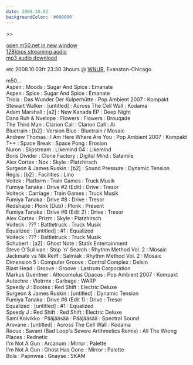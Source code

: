 ```yaml
---
date: 2008.10.03
backgroundColor: '#000000'
---
```


\>>

[open m50.net in new window  
](http://m50.net/)[128kbps streaming audio](http://m50.net/streamed/2008.10.03\(128\).ra)  
[mp3 audio download](http://m50.net/streamed/2008.10.03\(128\).mp3)  

etc 2008.10.03fr 23:30 3hours @ [WNUR](http://www.wnur.org/), Evanston-Chicago  

m50...  
Aspen : Moods : Sugar And Spice : Emanate  
Aspen : Spice : Sugar And Spice : Emanate  
Triola : Das Wunder Der Kulperhütte : Pop Ambient 2007 : Kompakt  
Stewart Walker : \[untitled\] : Across The Cell Wall : Kodama  
Adam Marshall : \[a2\] : New Kanada EP : Deep Night  
Dana Ruh & Nvelope : Flowers : Flowers : Brouqade  
The Third Man : Clarion Call : Clarion Call : Ai  
Bluetrain : \[b2\] : Version Blue : Bluetrain / Mosaic  
Andrew Thomas : I Am Here Where Are You : Pop Ambient 2007 : Kompakt  
T++ : Space Break : Space Pong : Erosion  
Nuron : Slipstream : Likemind 04 : Likemind  
Boris Divider : Clone Factory : Digital Mind : Satamile  
Alex Cortex : Nox : Skyle : Platzhirsch  
Surgeon & James Ruskin : \[b2\] : Sound Pressure : Dynamic Tension  
Regis : \[b2\] : Facilities : Lino  
Voitek : Platform : Train Games : Truck Musik  
Fumiya Tanaka : Drive #2 (Edit) : Drive : Tresor  
Voiteck : Carriage : Train Games : Truck Musik  
Fumiya Tanaka : Drive #8 : Drive : Tresor  
Redshape : Plonk (Dub) : Plonk : Present  
Fumiya Tanaka : Drive #6 (Edit 2) : Drive : Tresor  
Alex Cortex : Prizm : Skyle : Platzhirsch  
Voiteck : ??? : Battletruck : Truck Musik  
Equalized : \[untitled\] : #1 : Equalized  
Voiteck : ??? : Battletruck : Truck Musik  
Schubert : \[a2\] : Ghost Note : Statik Entertainment  
Steve O'Sullivan : Stop 'n' Search : Rhythm Method Vol. 2 : Mosaic  
Jackmate vs Nik Reiff : Salmiak : Rhythm Method Vol. 2 : Mosaic  
Dimension 5 : Computer Groove : Control Complex : Delsin  
Blast Head : Groove : Groove : Lastrum Corporation  
Markus Guentner : Altocomulus Opacus : Pop Ambient 2007 : Kompakt  
Autechre : Vletrmx : Garbage : WARP  
Speedy J : Bootes : Red Shift : Electric Deluxe  
Surgeon & James Ruskin : \[untitled\] : Dynamic Tension  
Fumiya Tanaka : Drive #6 (Edit 1) : Drive : Tresor  
Equalized : \[untitled\] : #1 : Equalized  
Speedy J : Red Shift : Red Shift : Electric Deluxe  
Sami Koivikko : Pääjääsää : Pääjääsää : Spectral Sound  
Arovane : \[untitled\] : Across The Cell Wall : Kodama  
Recue : Savant (Bad Loop's Severe Arithmetics Remix) : All The Wrong Places : Rednetic  
I'm Not A Gun : Arcanum : Mirror : Palette  
I'm Not A Gun : Ghost Has Gone : Mirror : Palette  
Bola : Papnwea : Gnayse : SKAM